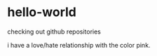# hello-world
checking out github repositories

i have a love/hate relationship with the color pink.
